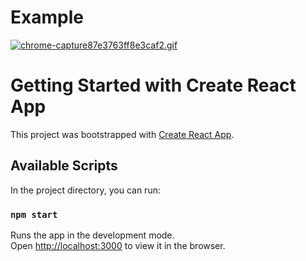 # Example

[![chrome-capture87e3763ff8e3caf2.gif](https://s9.gifyu.com/images/chrome-capture87e3763ff8e3caf2.gif)](https://gifyu.com/image/Jnor)

# Getting Started with Create React App

This project was bootstrapped with [Create React App](https://github.com/facebook/create-react-app).

## Available Scripts

In the project directory, you can run:

### `npm start`

Runs the app in the development mode.\
Open [http://localhost:3000](http://localhost:3000) to view it in the browser.
